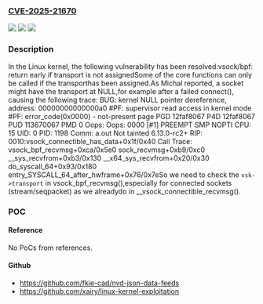 ### [CVE-2025-21670](https://cve.mitre.org/cgi-bin/cvename.cgi?name=CVE-2025-21670)
![](https://img.shields.io/static/v1?label=Product&message=Linux&color=blue)
![](https://img.shields.io/static/v1?label=Version&message=634f1a7110b439c65fd8a809171c1d2d28bcea6f%3C%2058e586c30d0b6f5dc0174a41026f2b0a48c9aab6%20&color=brighgreen)
![](https://img.shields.io/static/v1?label=Vulnerability&message=n%2Fa&color=brighgreen)

### Description

In the Linux kernel, the following vulnerability has been resolved:vsock/bpf: return early if transport is not assignedSome of the core functions can only be called if the transporthas been assigned.As Michal reported, a socket might have the transport at NULL,for example after a failed connect(), causing the following trace:    BUG: kernel NULL pointer dereference, address: 00000000000000a0    #PF: supervisor read access in kernel mode    #PF: error_code(0x0000) - not-present page    PGD 12faf8067 P4D 12faf8067 PUD 113670067 PMD 0    Oops: Oops: 0000 [#1] PREEMPT SMP NOPTI    CPU: 15 UID: 0 PID: 1198 Comm: a.out Not tainted 6.13.0-rc2+    RIP: 0010:vsock_connectible_has_data+0x1f/0x40    Call Trace:     vsock_bpf_recvmsg+0xca/0x5e0     sock_recvmsg+0xb9/0xc0     __sys_recvfrom+0xb3/0x130     __x64_sys_recvfrom+0x20/0x30     do_syscall_64+0x93/0x180     entry_SYSCALL_64_after_hwframe+0x76/0x7eSo we need to check the `vsk->transport` in vsock_bpf_recvmsg(),especially for connected sockets (stream/seqpacket) as we alreadydo in __vsock_connectible_recvmsg().

### POC

#### Reference
No PoCs from references.

#### Github
- https://github.com/fkie-cad/nvd-json-data-feeds
- https://github.com/xairy/linux-kernel-exploitation

